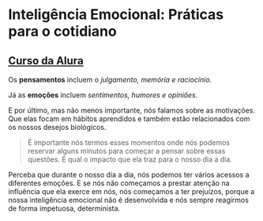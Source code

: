 # Inteligência Emocional: Práticas para o cotidiano

## [Curso da Alura](https://cursos.alura.com.br/course/inteligencia-emocional)

Os **pensamentos** incluem o _julgamento, memória e raciocínio_.

Já as **emoções** incluem _sentimentos, humores e opiniões_.

E por último, mas não menos importante, nós falamos sobre as motivações.
Que elas focam em hábitos aprendidos e também estão relacionados com os nossos desejos biológicos.

> É importante nós termos esses momentos onde nós podemos reservar alguns minutos para começar a pensar sobre essas questões. E qual o impacto que ela traz para o nosso dia a dia.

Perceba que durante o nosso dia a dia, nós podemos ter vários acessos a diferentes emoções. E se nós não começamos a prestar atenção na influência que ela exerce em nós, nós começamos a ter prejuízos, porque a nossa inteligência emocional não é desenvolvida e nós sempre reagirmos de forma impetuosa, determinista.
